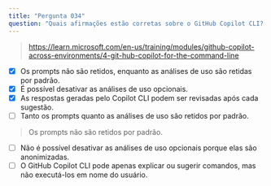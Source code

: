 ```yaml
---
title: "Pergunta 034"
question: "Quais afirmações estão corretas sobre o GitHub Copilot CLI? (Selecione três.)"
---
```




> https://learn.microsoft.com/en-us/training/modules/github-copilot-across-environments/4-git-hub-copilot-for-the-command-line
- [x] Os prompts não são retidos, enquanto as análises de uso são retidas por padrão.
- [x] É possível desativar as análises de uso opcionais.
- [x] As respostas geradas pelo Copilot CLI podem ser revisadas após cada sugestão.
- [ ] Tanto os prompts quanto as análises de uso são retidos por padrão.
> Os prompts não são retidos por padrão.
- [ ] Não é possível desativar as análises de uso opcionais porque elas são anonimizadas.
- [ ] O GitHub Copilot CLI pode apenas explicar ou sugerir comandos, mas não executá-los em nome do usuário.
